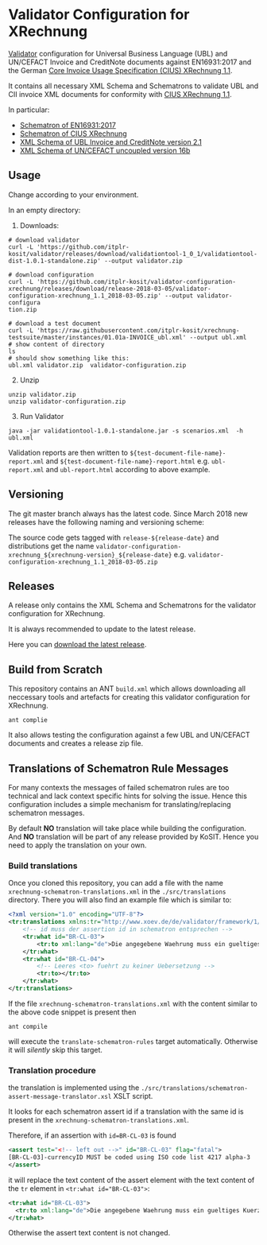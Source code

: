 # Validator Configuration for XRechnung

[Validator](https://github.com/itplr-kosit/validator) configuration for Universal Business Language (UBL) and UN/CEFACT Invoice and CreditNote documents against EN16931:2017 and the German [Core Invoice Usage Specification (CIUS) XRechnung 1.1](https://www.xoev.de/de/xrechnung/1_1).

It contains all necessary XML Schema and Schematrons to validate UBL and CII invoice XML documents for conformity with [CIUS XRechnung 1.1](https://www.xoev.de/de/xrechnung/1_1).

In particular:

* [Schematron of EN16931:2017](https://github.com/CenPC434/validation)
* [Schematron of CIUS XRechnung](https://github.com/itplr-kosit/xrechnung-artefacts/)
* [XML Schema of UBL Invoice and CreditNote version 2.1](http://docs.oasis-open.org/ubl/os-UBL-2.1/)
* [XML Schema of UN/CEFACT uncoupled version 16b](http://www.unece.org/cefact/xml_schemas/index.html)

## Usage

Change according to your environment.

In an empty directory:

1. Downloads:

```shell
# download validator
curl -L 'https://github.com/itplr-kosit/validator/releases/download/validationtool-1_0_1/validationtool-dist-1.0.1-standalone.zip' --output validator.zip

# download configuration
curl -L 'https://github.com/itplr-kosit/validator-configuration-xrechnung/releases/download/release-2018-03-05/validator-configuration-xrechnung_1.1_2018-03-05.zip' --output validator-configura
tion.zip

# download a test document
curl -L 'https://raw.githubusercontent.com/itplr-kosit/xrechnung-testsuite/master/instances/01.01a-INVOICE_ubl.xml' --output ubl.xml
# show content of directory
ls
# should show something like this:
ubl.xml validator.zip  validator-configuration.zip
```

2. Unzip

```
unzip validator.zip
unzip validator-configuration.zip
```

3. Run Validator

```shell
java -jar validationtool-1.0.1-standalone.jar -s scenarios.xml  -h ubl.xml
```

Validation reports are then written to `${test-document-file-name}-report.xml` and `${test-document-file-name}-report.html` e.g. `ubl-report.xml` and `ubl-report.html` according to above example.


## Versioning

The git master branch always has the latest code. Since March 2018 new releases have the following naming and versioning scheme:

The source code gets tagged with `release-${release-date}` and distributions get the name `validator-configuration-xrechnung_${xrechnung-version}_${release-date}` e.g. `validator-configuration-xrechnung_1.1_2018-03-05.zip`

## Releases

A release only contains the XML Schema and Schematrons for the validator configuration for XRechnung.

It is always recommended to update to the latest release.

Here you can [download the latest release](https://github.com/itplr-kosit/validator-configuration-xrechnung/releases/latest).

## Build from Scratch

This repository contains an ANT `build.xml` which allows downloading all neccessary tools and artefacts for creating this validator configuration for XRechnung.
```shell
ant complie
```

It also allows testing the configuration against a few UBL and UN/CEFACT documents and creates a release zip file.

## Translations of Schematron Rule Messages

For many contexts the messages of failed schematron rules are too technical and lack context specific hints for solving the issue. Hence this configuration includes a simple mechanism for translating/replacing schematron messages.

By default **NO** translation will take place while building the configuration. And **NO** translation will be part of any release provided by KoSIT. Hence you need to apply the translation on your own.

### Build translations
Once you cloned this repository, you can add a file with the name `xrechnung-schematron-translations.xml` in the `./src/translations` directory. There you will also find an example file which is similar to:
```xml
<?xml version="1.0" encoding="UTF-8"?>
<tr:translations xmlns:tr="http://www.xoev.de/de/validator/framework/1/translation">
    <!-- id muss der assertion id in schematron entsprechen -->
    <tr:what id="BR-CL-03">
        <tr:to xml:lang="de">Die angegebene Waehrung muss ein gueltiges Kuerzel aus der ISO Codeliste 4217 sein. Z.B. EUR fuer Euro.</tr:to>
    </tr:what>
    <tr:what id="BR-CL-04">
        <!-- Leeres <to> fuehrt zu keiner Uebersetzung -->
        <tr:to></tr:to>
    </tr:what>
</tr:translations>
```
If the file `xrechnung-schematron-translations.xml` with the content similar to the above code snippet is present then

```shell
ant compile
```
will execute the `translate-schematron-rules` target automatically. Otherwise it will *silently* skip this target.

### Translation procedure

the translation is implemented using the `./src/translations/schematron-assert-message-translator.xsl` XSLT script.

It looks for each schematron assert id if a translation with the same id is present in the `xrechnung-schematron-translations.xml`.

Therefore, if an assertion with `id=BR-CL-03` is found

```xml
<assert test="<!-- left out -->" id="BR-CL-03" flag="fatal">
[BR-CL-03]-currencyID MUST be coded using ISO code list 4217 alpha-3
</assert>
```
it will replace the text content of the assert element with the text content of the `tr` element in `<tr:what id="BR-CL-03">`:

```xml
<tr:what id="BR-CL-03">
  <tr:to xml:lang="de">Die angegebene Waehrung muss ein gueltiges Kuerzel aus der ISO Codeliste 4217 sein. Z.B. EUR fuer Euro.</tr:to>
</tr:what>
```
Otherwise the assert text content is not changed.
